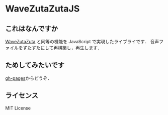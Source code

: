 WaveZutaZutaJS
=====

## これはなんですか

[WaveZutaZuta](https://github.com/Shinpeim/WaveZutaZuta) と同等の機能を JavaScript で実現したライブライです．
音声ファイルをずたずたにして再構築し，再生します．

## ためしてみたいです

[gh-pages](http://shogo82148.github.com/WaveZutaZutaJS/)からどうぞ．

## ライセンス

MIT License
